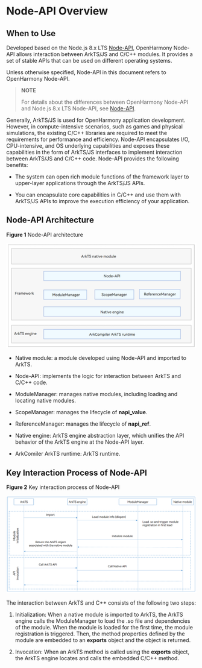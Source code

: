 # Node-API Overview

## When to Use

Developed based on the Node.js 8.x LTS [Node-API](https://nodejs.org/docs/latest-v8.x/api/n-api.html), OpenHarmony Node-API allows interaction between ArkTS/JS and C/C++ modules. It provides a set of stable APIs that can be used on different operating systems.

Unless otherwise specified, Node-API in this document refers to OpenHarmony Node-API.

> **NOTE**
>
> For details about the differences between OpenHarmony Node-API and Node.js 8.x LTS Node-API, see [Node-API](../reference/native-lib/napi.md).

Generally, ArkTS/JS is used for OpenHarmony application development. However, in compute-intensive scenarios, such as games and physical simulations, the existing C/C++ libraries are required to meet the requirements for performance and efficiency. Node-API encapsulates I/O, CPU-intensive, and OS underlying capabilities and exposes these capabilities in the form of ArkTS/JS interfaces to implement interaction between ArkTS/JS and C/C++ code. Node-API provides the following benefits:

- The system can open rich module functions of the framework layer to upper-layer applications through the ArkTS/JS APIs.

- You can encapsulate core capabilities in C/C++ and use them with ArkTS/JS APIs to improve the execution efficiency of your application.

## Node-API Architecture

**Figure 1** Node-API architecture

![napi_mechanism](figures/napi_mechanism.png)

- Native module: a module developed using Node-API and imported to ArkTS.

- Node-API: implements the logic for interaction between ArkTS and C/C++ code.

- ModuleManager: manages native modules, including loading and locating native modules.

- ScopeManager: manages the lifecycle of **napi_value**.

- ReferenceManager: manages the lifecycle of **napi_ref**.

- Native engine: ArkTS engine abstraction layer, which unifies the API behavior of the ArkTS engine at the Node-API layer.

- ArkComiler ArkTS runtime: ArkTS runtime.

## Key Interaction Process of Node-API

**Figure 2** Key interaction process of Node-API

![process_napi](figures/process_napi.png)

The interaction between ArkTS and C++ consists of the following two steps:

1. Initialization: When a native module is imported to ArkTS, the ArkTS engine calls the ModuleManager to load the .so file and dependencies of the module. When the module is loaded for the first time, the module registration is triggered. Then, the method properties defined by the module are embedded to an **exports** object and the object is returned.

2. Invocation: When an ArkTS method is called using the **exports** object, the ArkTS engine locates and calls the embedded C/C++ method.
